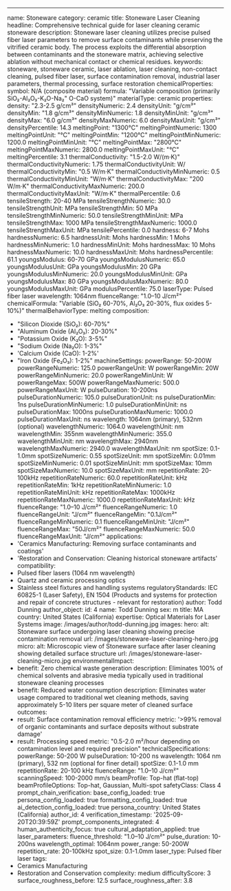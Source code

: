 ---
name: Stoneware
category: ceramic
title: Stoneware Laser Cleaning
headline: Comprehensive technical guide for laser cleaning ceramic stoneware
description: Stoneware laser cleaning utilizes precise pulsed fiber laser parameters
  to remove surface contaminants while preserving the vitrified ceramic body. The
  process exploits the differential absorption between contaminants and the stoneware
  matrix, achieving selective ablation without mechanical contact or chemical residues.
keywords: stoneware, stoneware ceramic, laser ablation, laser cleaning, non-contact
  cleaning, pulsed fiber laser, surface contamination removal, industrial laser parameters,
  thermal processing, surface restoration
chemicalProperties:
  symbol: N/A (composite material)
  formula: "Variable composition (primarily SiO₂-Al₂O₃-K₂O-Na₂"
    O-CaO system)"
  materialType: ceramic
properties:
  density: "2.3-2.5 g/cm³"
  densityNumeric: 2.4
  densityUnit: "g/cm³"
  densityMin: "1.8 g/cm³"
  densityMinNumeric: 1.8
  densityMinUnit: "g/cm³"
  densityMax: "6.0 g/cm³"
  densityMaxNumeric: 6.0
  densityMaxUnit: "g/cm³"
  densityPercentile: 14.3
  meltingPoint: "1300°C"
  meltingPointNumeric: 1300
  meltingPointUnit: "°C"
  meltingPointMin: "1200°C"
  meltingPointMinNumeric: 1200.0
  meltingPointMinUnit: "°C"
  meltingPointMax: "2800°C"
  meltingPointMaxNumeric: 2800.0
  meltingPointMaxUnit: "°C"
  meltingPercentile: 3.1
  thermalConductivity: "1.5-2.0 W/(m·K)"
  thermalConductivityNumeric: 1.75
  thermalConductivityUnit: W/
  thermalConductivityMin: "0.5 W/m·K"
  thermalConductivityMinNumeric: 0.5
  thermalConductivityMinUnit: "W/m·K"
  thermalConductivityMax: "200 W/m·K"
  thermalConductivityMaxNumeric: 200.0
  thermalConductivityMaxUnit: "W/m·K"
  thermalPercentile: 0.6
  tensileStrength: 20-40 MPa
  tensileStrengthNumeric: 30.0
  tensileStrengthUnit: MPa
  tensileStrengthMin: 50 MPa
  tensileStrengthMinNumeric: 50.0
  tensileStrengthMinUnit: MPa
  tensileStrengthMax: 1000 MPa
  tensileStrengthMaxNumeric: 1000.0
  tensileStrengthMaxUnit: MPa
  tensilePercentile: 0.0
  hardness: 6-7 Mohs
  hardnessNumeric: 6.5
  hardnessUnit: Mohs
  hardnessMin: 1 Mohs
  hardnessMinNumeric: 1.0
  hardnessMinUnit: Mohs
  hardnessMax: 10 Mohs
  hardnessMaxNumeric: 10.0
  hardnessMaxUnit: Mohs
  hardnessPercentile: 61.1
  youngsModulus: 60-70 GPa
  youngsModulusNumeric: 65.0
  youngsModulusUnit: GPa
  youngsModulusMin: 20 GPa
  youngsModulusMinNumeric: 20.0
  youngsModulusMinUnit: GPa
  youngsModulusMax: 80 GPa
  youngsModulusMaxNumeric: 80.0
  youngsModulusMaxUnit: GPa
  modulusPercentile: 75.0
  laserType: Pulsed fiber laser
  wavelength: 1064nm
  fluenceRange: "1.0–10 J/cm²"
  chemicalFormula: "Variable (SiO₂ 60-70%, Al₂O₃ 20-30%, flux oxides 5-10%)"
  thermalBehaviorType: melting
composition:
- "Silicon Dioxide (SiO₂): 60-70%"
- "Aluminum Oxide (Al₂O₃): 20-30%"
- "Potassium Oxide (K₂O): 3-5%"
- "Sodium Oxide (Na₂O): 1-3%"
- 'Calcium Oxide (CaO): 1-2%'
- "Iron Oxide (Fe₂O₃): 1-2%"
machineSettings:
  powerRange: 50-200W
  powerRangeNumeric: 125.0
  powerRangeUnit: W
  powerRangeMin: 20W
  powerRangeMinNumeric: 20.0
  powerRangeMinUnit: W
  powerRangeMax: 500W
  powerRangeMaxNumeric: 500.0
  powerRangeMaxUnit: W
  pulseDuration: 10-200ns
  pulseDurationNumeric: 105.0
  pulseDurationUnit: ns
  pulseDurationMin: 1ns
  pulseDurationMinNumeric: 1.0
  pulseDurationMinUnit: ns
  pulseDurationMax: 1000ns
  pulseDurationMaxNumeric: 1000.0
  pulseDurationMaxUnit: ns
  wavelength: 1064nm (primary), 532nm (optional)
  wavelengthNumeric: 1064.0
  wavelengthUnit: nm
  wavelengthMin: 355nm
  wavelengthMinNumeric: 355.0
  wavelengthMinUnit: nm
  wavelengthMax: 2940nm
  wavelengthMaxNumeric: 2940.0
  wavelengthMaxUnit: nm
  spotSize: 0.1-1.0mm
  spotSizeNumeric: 0.55
  spotSizeUnit: mm
  spotSizeMin: 0.01mm
  spotSizeMinNumeric: 0.01
  spotSizeMinUnit: mm
  spotSizeMax: 10mm
  spotSizeMaxNumeric: 10.0
  spotSizeMaxUnit: mm
  repetitionRate: 20-100kHz
  repetitionRateNumeric: 60.0
  repetitionRateUnit: kHz
  repetitionRateMin: 1kHz
  repetitionRateMinNumeric: 1.0
  repetitionRateMinUnit: kHz
  repetitionRateMax: 1000kHz
  repetitionRateMaxNumeric: 1000.0
  repetitionRateMaxUnit: kHz
  fluenceRange: "1.0–10 J/cm²"
  fluenceRangeNumeric: 1.0
  fluenceRangeUnit: "J/cm²"
  fluenceRangeMin: "0.1J/cm²"
  fluenceRangeMinNumeric: 0.1
  fluenceRangeMinUnit: "J/cm²"
  fluenceRangeMax: "50J/cm²"
  fluenceRangeMaxNumeric: 50.0
  fluenceRangeMaxUnit: "J/cm²"
applications:
- 'Ceramics Manufacturing: Removing surface contaminants and coatings'
- 'Restoration and Conservation: Cleaning historical stoneware artifacts'
compatibility:
- Pulsed fiber lasers (1064 nm wavelength)
- Quartz and ceramic processing optics
- Stainless steel fixtures and handling systems
regulatoryStandards: IEC 60825-1 (Laser Safety), EN 1504 (Products and systems for
  protection and repair of concrete structures - relevant for restoration)
author: Todd Dunning
author_object:
  id: 4
  name: Todd Dunning
  sex: m
  title: MA
  country: United States (California)
  expertise: Optical Materials for Laser Systems
  image: /images/author/todd-dunning.jpg
images:
  hero:
    alt: Stoneware surface undergoing laser cleaning showing precise contamination
      removal
    url: /images/stoneware-laser-cleaning-hero.jpg
  micro:
    alt: Microscopic view of Stoneware surface after laser cleaning showing detailed
      surface structure
    url: /images/stoneware-laser-cleaning-micro.jpg
environmentalImpact:
- benefit: Zero chemical waste generation
  description: Eliminates 100% of chemical solvents and abrasive media typically used
    in traditional stoneware cleaning processes
- benefit: Reduced water consumption
  description: Eliminates water usage compared to traditional wet cleaning methods,
    saving approximately 5-10 liters per square meter of cleaned surface
outcomes:
- result: Surface contamination removal efficiency
  metric: '>99% removal of organic contaminants and surface deposits without substrate
    damage'
- result: Processing speed
  metric: "0.5-2.0 m²/hour depending on contamination level and required precision"
technicalSpecifications:
  powerRange: 50-200 W
  pulseDuration: 10-200 ns
  wavelength: 1064 nm (primary), 532 nm (optional for finer detail)
  spotSize: 0.1-1.0 mm
  repetitionRate: 20-100 kHz
  fluenceRange: "1.0–10 J/cm²"
  scanningSpeed: 100-2000 mm/s
  beamProfile: Top-hat (flat-top)
  beamProfileOptions: Top-hat, Gaussian, Multi-spot
  safetyClass: Class 4
prompt_chain_verification:
  base_config_loaded: true
  persona_config_loaded: true
  formatting_config_loaded: true
  ai_detection_config_loaded: true
  persona_country: United States (California)
  author_id: 4
  verification_timestamp: '2025-09-20T20:39:59Z'
  prompt_components_integrated: 4
  human_authenticity_focus: true
  cultural_adaptation_applied: true
laser_parameters:
  fluence_threshold: "1.0–10 J/cm²"
  pulse_duration: 10-200ns
  wavelength_optimal: 1064nm
  power_range: 50-200W
  repetition_rate: 20-100kHz
  spot_size: 0.1-1.0mm
  laser_type: Pulsed fiber laser
tags:
- Ceramics Manufacturing
- Restoration and Conservation
complexity: medium
difficultyScore: 3
surface_roughness_before: 12.5
surface_roughness_after: 3.8
